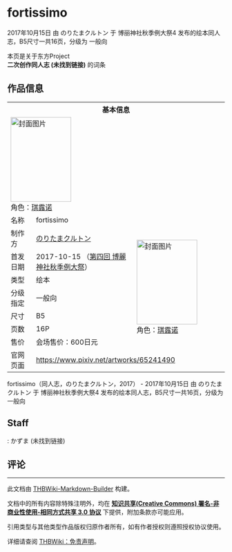# fortissimo

<!-- source html: G:\repos\THBWiki-Markdown-Builder\THBWikiMarkdown\Temp\main\9\91\ns0%3Afortissimo.html -->

2017年10月15日 由 のりたまクルトン 于 博丽神社秋季例大祭4 发布的绘本同人志，B5尺寸一共16页，分级为 一般向

本页是关于东方Project  
 **二次创作同人志 (未找到链接)** 的词条

## 作品信息

<table><tbody><tr><th colspan="3">基本信息</th></tr><tr><td class="cover-artwork-mobile" colspan="2"><a href="./文件-fortissimo封面.jpg.md" class="image" title="封面图片"><img alt="封面图片" src="https://upload.thwiki.cc/thumb/6/60/fortissimo%E5%B0%81%E9%9D%A2.jpg/140px-fortissimo%E5%B0%81%E9%9D%A2.jpg" decoding="async" loading="lazy" width="140" height="196" srcset="https://upload.thwiki.cc/thumb/6/60/fortissimo%E5%B0%81%E9%9D%A2.jpg/210px-fortissimo%E5%B0%81%E9%9D%A2.jpg 1.5x, https://upload.thwiki.cc/thumb/6/60/fortissimo%E5%B0%81%E9%9D%A2.jpg/280px-fortissimo%E5%B0%81%E9%9D%A2.jpg 2x" data-file-width="858" data-file-height="1200"></a><div class="cover-char">角色：<a href="./琪露诺.md" title="琪露诺">琪露诺</a></div></td>
</tr><tr><td class="label">名称</td><td colspan="2"> fortissimo </td></tr><tr><td class="label">制作方</td><td><a href="./のりたまクルトン.md" title="のりたまクルトン">のりたまクルトン</a></td><td class="cover-artwork" rowspan="7" style="min-width:196px;"><a href="./文件-fortissimo封面.jpg.md" class="image" title="封面图片"><img alt="封面图片" src="https://upload.thwiki.cc/thumb/6/60/fortissimo%E5%B0%81%E9%9D%A2.jpg/140px-fortissimo%E5%B0%81%E9%9D%A2.jpg" decoding="async" loading="lazy" width="140" height="196" srcset="https://upload.thwiki.cc/thumb/6/60/fortissimo%E5%B0%81%E9%9D%A2.jpg/210px-fortissimo%E5%B0%81%E9%9D%A2.jpg 1.5x, https://upload.thwiki.cc/thumb/6/60/fortissimo%E5%B0%81%E9%9D%A2.jpg/280px-fortissimo%E5%B0%81%E9%9D%A2.jpg 2x" data-file-width="858" data-file-height="1200"></a><div class="cover-char">角色：<a href="./琪露诺.md" title="琪露诺">琪露诺</a></div></td>
</tr><tr><td class="label">首发日期</td><td>2017-10-15&#160;（<a href="/展会作品列表?e=%E5%8D%9A%E4%B8%BD%E7%A5%9E%E7%A4%BE%E7%A7%8B%E5%AD%A3%E4%BE%8B%E5%A4%A7%E7%A5%AD%234">第四回 博麗神社秋季例大祭</a>）</td></tr><tr><td class="label">类型</td><td>绘本</td></tr><tr><td class="label">分级指定</td><td>一般向</td></tr><tr><td class="label">尺寸</td><td>B5</td></tr><tr><td class="label">页数</td><td>16P</td></tr><tr><td class="label">售价</td><td>会场售价：600日元</td></tr>
<tr><td class="label">官网页面</td><td colspan="2"><a rel="nofollow" class="external free" href="https://www.pixiv.net/artworks/65241490">https://www.pixiv.net/artworks/65241490</a></td></tr></tbody></table>

fortissimo（同人志，のりたまクルトン，2017） - 2017年10月15日 由 のりたまクルトン 于 博丽神社秋季例大祭4 发布的绘本同人志，B5尺寸一共16页，分级为 一般向

## Staff
: かずま (未找到链接)


## 评论




---

此文档由 [THBWiki-Markdown-Builder](https://github.com/Delsin-Yu/THBWiki-Markdown-Builder) 构建。

文档中的所有内容除特殊注明外，均在 [**知识共享(Creative Commons) 署名-非商业性使用-相同方式共享 3.0 协议**](https://creativecommons.org/licenses/by-sa/3.0/deed.zh-hans) 下提供，附加条款亦可能应用。

引用类型与其他类型作品版权归原作者所有，如有作者授权则遵照授权协议使用。

详细请查阅 [THBWiki：免责声明](https://thbwiki.cc/THBWiki:%E5%85%8D%E8%B4%A3%E5%A3%B0%E6%98%8E)。

